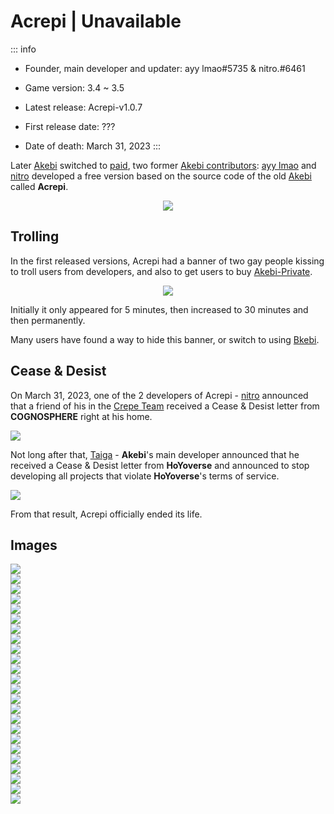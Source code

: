 # Acrepi | Unavailable

::: info
- Founder, main developer and updater: ayy lmao#5735 & nitro.#6461

- Game version: 3.4 ~ 3.5

- Latest release: Acrepi-v1.0.7

- First release date: ???

- Date of death: March 31, 2023
:::

Later [Akebi](/cheats/akebi) switched to [paid](/cheats/akebi#switched-to-paid), two former [Akebi contributors](/cheats/akebi#contributors-3-4-version-src-akebigccontributors): [ayy lmao](https://github.com/lilmayofuksu) and [nitro](https://github.com/nitrog0d) developed a free version based on the source code of the old [Akebi](/cheats/akebi) called **Acrepi**.

<p align="center">
<img src="/cheats/acrepi/logo.webp">
</p>

## Trolling
In the first released versions, Acrepi had a banner of two gay people kissing to troll users from developers, and also to get users to buy [Akebi-Private](/cheats/akebi-private).

<p align="center">
<img src="/cheats/acrepi/gaybanner.webp">
</p>

Initially it only appeared for 5 minutes, then increased to 30 minutes and then permanently.

Many users have found a way to hide this banner, or switch to using [Bkebi](/cheats/bkebi).

## Cease & Desist
On March 31, 2023, one of the 2 developers of Acrepi - [nitro](https://github.com/nitrog0d) announced that a friend of his in the [Crepe Team](https://github.com/crepe-inc) received a Cease & Desist letter from **COGNOSPHERE** right at his home.

<img src="/cheats/acrepi/c&d.webp">

Not long after that, [Taiga](https://github.com/Taiga74164) - **Akebi**'s main developer announced that he received a Cease & Desist letter from **HoYoverse** and announced to stop developing all projects that violate **HoYoverse**'s terms of service.

<img src="/cheats/acrepi/taiga.webp">

From that result, Acrepi officially ended its life.

## Images

<img src="/cheats/acrepi/p1.webp">
<br/>
<img src="/cheats/acrepi/p2.webp">
<br/>
<img src="/cheats/acrepi/p3.webp">
<br/>
<img src="/cheats/acrepi/p4.webp">
<br/>
<img src="/cheats/acrepi/p5.webp">
<br/>
<img src="/cheats/acrepi/p6.webp">
<br/>
<img src="/cheats/acrepi/p7.webp">
<br/>
<img src="/cheats/acrepi/p8.webp">
<br/>
<img src="/cheats/acrepi/p9.webp">
<br/>
<img src="/cheats/acrepi/p10.webp">
<br/>
<img src="/cheats/acrepi/p11.webp">
<br/>
<img src="/cheats/acrepi/p12.webp">
<br/>
<img src="/cheats/acrepi/p13.webp">
<br/>
<img src="/cheats/acrepi/p14.webp">
<br/>
<img src="/cheats/acrepi/p15.webp">
<br/>
<img src="/cheats/acrepi/p16.webp">
<br/>
<img src="/cheats/acrepi/p17.webp">
<br/>
<img src="/cheats/acrepi/p18.webp">
<br/>
<img src="/cheats/acrepi/p19.webp">
<br/>
<img src="/cheats/acrepi/p20.webp">
<br/>
<img src="/cheats/acrepi/p21.webp">
<br/>
<img src="/cheats/acrepi/p22.webp">
<br/>
<img src="/cheats/acrepi/p23.webp">
<br/>
<img src="/cheats/acrepi/p24.webp">
<br/>
